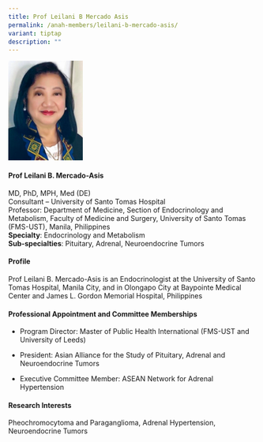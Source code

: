 ```yaml
---
title: Prof Leilani B Mercado Asis
permalink: /anah-members/leilani-b-mercado-asis/
variant: tiptap
description: ""
---
```

<p></p><div class="isomer-image-wrapper"><img style="width: 30%;" height="auto" width="100%" alt="" src="/images/ANAH ASEAN Network of Adrenal/Members/CRN__ANAH___Prof_Leilani_Mercardo_Asis.png"></div><h4><strong>Prof Leilani B. Mercado-Asis&nbsp;</strong>​</h4><p>MD, PhD, MPH, Med (DE)&nbsp;<br>Consultant – University of Santo Tomas Hospital​<br>Professor: Department of Medicine, Section of Endocrinology and Metabolism, Faculty of&nbsp;Medicine and Surgery, University of Santo Tomas (FMS-UST), Manila, Philippines​<br><strong>Specialty</strong>: Endocrinology and Metabolism​<br><strong>Sub-specialties</strong>: Pituitary, Adrenal, Neuroendocrine Tumors​</p><h4><strong>Profile</strong>​</h4><p>Prof Leilani B. Mercado-Asis is an Endocrinologist at the University of Santo Tomas Hospital, Manila City,&nbsp;and in Olongapo City at&nbsp;Baypointe&nbsp;Medical Center and James L. Gordon Memorial Hospital,&nbsp;Philippines​</p><h4><strong>Professional Appointment and Committee Memberships&nbsp;&nbsp;&nbsp;&nbsp;&nbsp;&nbsp;&nbsp;&nbsp;&nbsp;&nbsp;&nbsp;&nbsp;&nbsp;&nbsp;&nbsp;&nbsp;&nbsp;&nbsp;&nbsp;&nbsp;&nbsp;&nbsp;&nbsp;</strong>​</h4><ul data-tight="true" class="tight"><li><p>Program Director: Master of Public Health International (FMS-UST and University of Leeds)<br></p></li><li><p>President: Asian Alliance for the Study of Pituitary, Adrenal and Neuroendocrine Tumors<br></p></li><li><p>Executive Committee Member: ASEAN Network for Adrenal Hypertension​</p></li></ul><h4><strong>Research Interests&nbsp;&nbsp;&nbsp;&nbsp;&nbsp;&nbsp;&nbsp;&nbsp;&nbsp;&nbsp;&nbsp;&nbsp;&nbsp;&nbsp;&nbsp;&nbsp;&nbsp;&nbsp;&nbsp;&nbsp;&nbsp;&nbsp;&nbsp;&nbsp;&nbsp;&nbsp;&nbsp;&nbsp;&nbsp;&nbsp;&nbsp;&nbsp;&nbsp;&nbsp;&nbsp;&nbsp;&nbsp;&nbsp;&nbsp;&nbsp;&nbsp;&nbsp;&nbsp;&nbsp;&nbsp;&nbsp;&nbsp;&nbsp;&nbsp;&nbsp;&nbsp;&nbsp;&nbsp;&nbsp;&nbsp;&nbsp;&nbsp;&nbsp;&nbsp;&nbsp;&nbsp;&nbsp;&nbsp;&nbsp;&nbsp;&nbsp;&nbsp;&nbsp;&nbsp;&nbsp;&nbsp;&nbsp;&nbsp;&nbsp;&nbsp;</strong>​</h4><p>Pheochromocytoma and Paraganglioma, Adrenal Hypertension, Neuroendocrine Tumors</p>